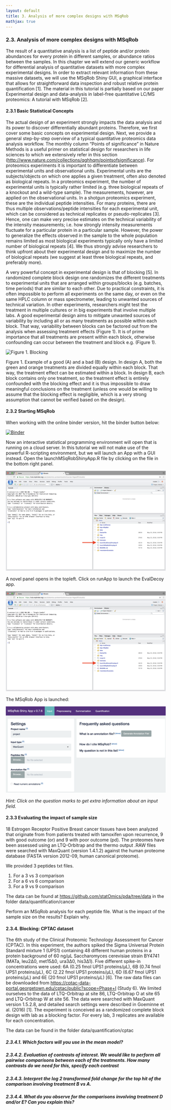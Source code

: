 ```yaml
---
layout: default
title: 3. Analysis of more complex designs with MSqRob
mathjax: true
---
```


<script src="https://cdnjs.cloudflare.com/ajax/libs/mathjax/2.7.0/MathJax.js?config=TeX-AMS-MML_HTMLorMML" type="text/javascript"></script>

### 2.3. Analysis of more complex designs with MSqRob
The result of a quantitative analysis is a list of peptide and/or protein abundances for every protein in different samples, or abundance ratios between the samples. In this chapter we will extend our generic workflow for differential analysis of quantitative datasets with more complex experimental designs.
In order to extract relevant information from these massive datasets, we will use the MSqRob Shiny GUI, a graphical interface that allows for straightforward data inspection and robust relative protein quantification [1]. The material in this tutorial is partially based on our paper Experimental design and data-analysis in label-free quantitative LC/MS proteomics: A tutorial with MSqRob [2].


#### 2.3.1 Basic Statistical Concepts
The actual design of an experiment strongly impacts the data analysis and its power to discover differentially abundant proteins. Therefore, we first cover some basic concepts on experimental design. Next, we provide a general step-by-step overview of a typical quantitative proteomics data analysis workflow. The monthly column “Points of significance” in Nature Methods is a useful primer on statistical design for researchers in life sciences to which we extensively refer in this section (http://www.nature.com/collections/qghhqm/pointsofsignificance).
For proteomics experiments it is important to differentiate between experimental units and observational units. Experimental units are the subjects/objects on which one applies a given treatment, often also denoted as biological repeats. In a proteomics experiment, the number of experimental units is typically rather limited (e.g. three biological repeats of a knockout and a wild-type sample). The measurements, however, are applied on the observational units. In a shotgun proteomics experiment, these are the individual peptide intensities. For many proteins, there are thus multiple observations/peptide intensities for each experimental unit, which can be considered as technical replicates or pseudo-replicates [3]. Hence, one can make very precise estimates on the technical variability of the intensity measurements; i.e. how strongly intensity measurements fluctuate for a particular protein in a particular sample. However, the power to generalize the effects observed in the sample to the whole population remains limited as most biological experiments typically only have a limited number of biological repeats [4]. We thus strongly advise researchers to think upfront about their experimental design and to maximize the number of biological repeats (we suggest at least three biological repeats, and preferably more).

A very powerful concept in experimental design is that of blocking [5]. In randomized complete block design one randomizes the different treatments to experimental units that are arranged within groups/blocks (e.g. batches, time periods) that are similar to each other. Due to practical constraints, it is often impossible to perform all experiments on the same day, or even on the same HPLC column or mass spectrometer, leading to unwanted sources of technical variation. In other experiments, researchers might test the treatment in multiple cultures or in big experiments that involve multiple labs. A good experimental design aims to mitigate unwanted sources of variability by including all or as many treatments as possible within each block. That way, variability between blocks can be factored out from the analysis when assessing treatment effects (Figure 1). It is of prime importance that all treatments are present within each block, otherwise confounding can occur between the treatment and block e.g. (Figure 1).


![Figure 1. Blocking](./figs/blocking.png)

Figure 1. Example of a good (A) and a bad (B) design. In design A, both the green and orange treatments are divided equally within each block. That way, the treatment effect can be estimated within a block. In design B, each block contains only one treatment, so the treatment effect is entirely confounded with the blocking effect and it is thus impossible to draw meaningful conclusions on the treatment (unless one would be willing to assume that the blocking effect is negligible, which is a very strong assumption that cannot be verified based on the design).

#### 2.3.2 Starting MSqRob

When working with the online binder version, hit the binder button below:

[![Binder](http://mybinder.org/badge.svg)](http://mybinder.org/v2/gh/statOmics/pda/master?urlpath=rstudio)

Now an interactive statistical programming environment will open that is running on a cloud server. In this tutorial we will not make use of the powerful R-scripting environment, but we will launch an App with a GUI instead. Open the launchMSqRobShinyApp.R file by clicking on the file in the bottom right panel.

![Figure 2. Rstudio](./figs/rstudioWindowEvalDecoy.png)

A novel panel opens in the topleft. Click on runApp to launch the EvalDecoy app.

![Figure 3. Rstudio](./figs/rstudioWindowEvalDecoy.png)

The MSqRob App is launched:

![Figure 4. MSqRob Input tab](./figs/msqrobInput1.png)

*Hint: Click on the question marks to get extra information about an input field.*

#### 2.3.3 Evaluating the impact of sample size
18 Estrogen Receptor Positive Breast cancer tissues have been analyzed that originate from from patients treated with tamoxifen upon recurrence, 9 with good outcome (or) and 9 with poor outcome (pd).
The proteomes have been assessed using an LTQ-Orbitrap  and the thermo output .RAW files were searched with MaxQuant (version 1.4.1.2) against the human proteome database (FASTA version 2012-09, human canonical proteome).

We provided 3 peptides txt files.

1. For a 3 vs 3 comparison
2. For a 6 vs 6 comparison
3. For a 9 vs 9 comparison

The data can be found at https://github.com/statOmics/pda/tree/data
in the folder data/quantification/cancer

Perform an MSqRob analysis for each peptide file. What is the impact of the sample size on the results?
Explain why.


#### 2.3.4. Blocking: CPTAC dataset

The 6th study of the Clinical Proteomic Technology Assessment for Cancer (CPTAC). In this experiment, the authors spiked the Sigma Universal Protein Standard mixture 1 (UPS1) containing 48 different human proteins in a protein background of 60 ng/μL Saccharomyces cerevisiae strain BY4741 (MATa, leu2Δ0, met15Δ0, ura3Δ0, his3Δ1). Five different spike-in concentrations were used: 6A (0.25 fmol UPS1 proteins/μL), 6B (0.74 fmol UPS1 proteins/μL), 6C (2.22 fmol UPS1 proteins/μL), 6D (6.67 fmol UPS1 proteins/μL) and 6E (20 fmol UPS1 proteins/μL) [6]. The raw data files can be downloaded from https://cptac-data-portal.georgetown.edu/cptac/public?scope=Phase+I (Study 6). We limited ourselves to the data of LTQ-Orbitrap at site 86, LTQ-Orbitrap O at site 65 and LTQ-Orbitrap W at site 56. The data were searched with MaxQuant version 1.5.2.8, and detailed search settings were described in Goeminne et al. (2016) [1]. The experiment is conceived as a randomized complete block design with lab as a blocking factor. For every lab, 3 replicates are available for each concentration.

The data can be found in the folder data/quantification/cptac

##### 2.3.4.1. Which factors will you use in the mean model?

##### 2.3.4.2. Evaluation of contrasts of interest. We would like to perform all pairwise comparisons between each of the treatments. How many contrasts do we need for this, specify each contrast

##### 2.3.4.3. Interpret the log 2 transformed fold change for the top hit of the comparison involving treatment B vs A.

##### 2.3.4.4. What do you observe for the comparisons involving treatment D and/or E? Can you explain this?
